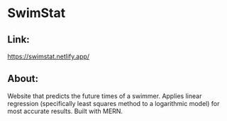 # SwimStat

## Link:
https://swimstat.netlify.app/

## About:
Website that predicts the future times of a swimmer.
Applies linear regression (specifically least squares method to a logarithmic model) for most accurate results.
Built with MERN.

